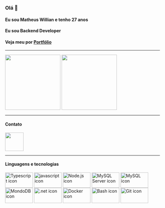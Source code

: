 <link rel="stylesheet" href="https://cdn.jsdelivr.net/gh/devicons/devicon@v2.12.0/devicon.min.css">

### Olá 👋

#### Eu sou Matheus Willian e tenho 27 anos

#### Eu sou Backend Developer 
#### Veja meu por [Portfólio](https://portifolio-react-dun.vercel.app/)

---

<div>
  <img  height="180em" src="https://github-readme-stats.vercel.app/api?username=matheuswill&show_icons=true&theme=dracula&include_all_commits=true&count_private=true"/>
  <img height="180em" src="https://github-readme-stats.vercel.app/api/top-langs/?username=matheuswill&layout=compact&langs_count=16&theme=dracula"/>
</div>

---

#### Contato

<a href="https://www.linkedin.com/in/matheus-w-o/" target="_blank">
  <img src="https://cdn.jsdelivr.net/gh/devicons/devicon/icons/linkedin/linkedin-original.svg" align="center" heigth="50" width="60">
</a>

---

 <link rel="stylesheet" href="https://cdn.jsdelivr.net/gh/devicons/devicon@v2.15.1/devicon.min.css">

#### Linguagens e tecnologias

<img align="center" height="50" width="90" src="https://cdn.jsdelivr.net/gh/devicons/devicon/icons/typescript/typescript-original.svg" alt="Typescript icon">

<img align="center" height="50" width="90" src="https://cdn.jsdelivr.net/gh/devicons/devicon/icons/javascript/javascript-original.svg" alt="javascript icon">

<img align="center" height="50" width="90" src="https://cdn.jsdelivr.net/gh/devicons/devicon/icons/nodejs/nodejs-original-wordmark.svg" alt="Node.js icon">

<img align="center" height="50" width="90" src="https://cdn.jsdelivr.net/gh/devicons/devicon/icons/microsoftsqlserver/microsoftsqlserver-plain-wordmark.svg" alt="MySQL Server icon">

<img align="center" height="50" width="90" src="https://cdn.jsdelivr.net/gh/devicons/devicon/icons/mysql/mysql-original-wordmark.svg" alt="MySQL icon">

<img align="center" height="50" width="90" src="https://cdn.jsdelivr.net/gh/devicons/devicon/icons/mongodb/mongodb-original-wordmark.svg" alt="MondoDB icon">

<img align="center" height="50" width="90" src="https://cdn.jsdelivr.net/gh/devicons/devicon/icons/dotnetcore/dotnetcore-original.svg" alt=".net icon">

<img align="center" height="50" width="90" src="https://cdn.jsdelivr.net/gh/devicons/devicon/icons/docker/docker-original-wordmark.svg" alt="Docker icon">

<img align="center" height="50" width="90" src="https://cdn.jsdelivr.net/gh/devicons/devicon/icons/bash/bash-original.svg" alt="Bash icon">

<img align="center" height="50" width="90" src="https://cdn.jsdelivr.net/gh/devicons/devicon/icons/git/git-original-wordmark.svg" alt="Git icon">
